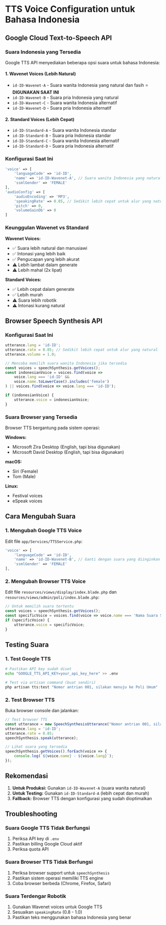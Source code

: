 # TTS Voice Configuration untuk Bahasa Indonesia

## Google Cloud Text-to-Speech API

### Suara Indonesia yang Tersedia

Google TTS API menyediakan beberapa opsi suara untuk bahasa Indonesia:

#### 1. **Wavenet Voices (Lebih Natural)**
- `id-ID-Wavenet-A` - Suara wanita Indonesia yang natural dan fasih ⭐ **DIGUNAKAN SAAT INI**
- `id-ID-Wavenet-B` - Suara pria Indonesia yang natural
- `id-ID-Wavenet-C` - Suara wanita Indonesia alternatif
- `id-ID-Wavenet-D` - Suara pria Indonesia alternatif

#### 2. **Standard Voices (Lebih Cepat)**
- `id-ID-Standard-A` - Suara wanita Indonesia standar
- `id-ID-Standard-B` - Suara pria Indonesia standar
- `id-ID-Standard-C` - Suara wanita Indonesia alternatif
- `id-ID-Standard-D` - Suara pria Indonesia alternatif

### Konfigurasi Saat Ini

```php
'voice' => [
    'languageCode' => 'id-ID',
    'name' => 'id-ID-Wavenet-A', // Suara wanita Indonesia yang natural
    'ssmlGender' => 'FEMALE'
],
'audioConfig' => [
    'audioEncoding' => 'MP3',
    'speakingRate' => 0.85, // Sedikit lebih cepat untuk alur yang natural
    'pitch' => 0,
    'volumeGainDb' => 0
]
```

### Keunggulan Wavenet vs Standard

**Wavenet Voices:**
- ✅ Suara lebih natural dan manusiawi
- ✅ Intonasi yang lebih baik
- ✅ Pengucapan yang lebih akurat
- ⚠️ Lebih lambat dalam generate
- ⚠️ Lebih mahal (2x lipat)

**Standard Voices:**
- ✅ Lebih cepat dalam generate
- ✅ Lebih murah
- ⚠️ Suara lebih robotik
- ⚠️ Intonasi kurang natural

## Browser Speech Synthesis API

### Konfigurasi Saat Ini

```javascript
utterance.lang = 'id-ID';
utterance.rate = 0.85; // Sedikit lebih cepat untuk alur yang natural
utterance.volume = 1.0;

// Mencoba memilih suara wanita Indonesia jika tersedia
const voices = speechSynthesis.getVoices();
const indonesianVoice = voices.find(voice => 
    voice.lang === 'id-ID' && 
    voice.name.toLowerCase().includes('female')
) || voices.find(voice => voice.lang === 'id-ID');

if (indonesianVoice) {
    utterance.voice = indonesianVoice;
}
```

### Suara Browser yang Tersedia

Browser TTS bergantung pada sistem operasi:

**Windows:**
- Microsoft Zira Desktop (English, tapi bisa digunakan)
- Microsoft David Desktop (English, tapi bisa digunakan)

**macOS:**
- Siri (Female)
- Tom (Male)

**Linux:**
- Festival voices
- eSpeak voices

## Cara Mengubah Suara

### 1. Mengubah Google TTS Voice

Edit file `app/Services/TTSService.php`:

```php
'voice' => [
    'languageCode' => 'id-ID',
    'name' => 'id-ID-Wavenet-B', // Ganti dengan suara yang diinginkan
    'ssmlGender' => 'FEMALE'
],
```

### 2. Mengubah Browser TTS Voice

Edit file `resources/views/display/index.blade.php` dan `resources/views/admin/poli/index.blade.php`:

```javascript
// Untuk memilih suara tertentu
const voices = speechSynthesis.getVoices();
const specificVoice = voices.find(voice => voice.name === 'Nama Suara Spesifik');
if (specificVoice) {
    utterance.voice = specificVoice;
}
```

## Testing Suara

### 1. Test Google TTS

```bash
# Pastikan API key sudah diset
echo "GOOGLE_TTS_API_KEY=your_api_key_here" >> .env

# Test via artisan command (buat sendiri)
php artisan tts:test "Nomor antrian 001, silakan menuju ke Poli Umum"
```

### 2. Test Browser TTS

Buka browser console dan jalankan:

```javascript
// Test browser TTS
const utterance = new SpeechSynthesisUtterance("Nomor antrian 001, silakan menuju ke Poli Umum");
utterance.lang = 'id-ID';
utterance.rate = 0.85;
speechSynthesis.speak(utterance);

// Lihat suara yang tersedia
speechSynthesis.getVoices().forEach(voice => {
    console.log(`${voice.name} - ${voice.lang}`);
});
```

## Rekomendasi

1. **Untuk Produksi:** Gunakan `id-ID-Wavenet-A` (suara wanita natural)
2. **Untuk Testing:** Gunakan `id-ID-Standard-A` (lebih cepat dan murah)
3. **Fallback:** Browser TTS dengan konfigurasi yang sudah dioptimalkan

## Troubleshooting

### Suara Google TTS Tidak Berfungsi
1. Periksa API key di `.env`
2. Pastikan billing Google Cloud aktif
3. Periksa quota API

### Suara Browser TTS Tidak Berfungsi
1. Periksa browser support untuk `speechSynthesis`
2. Pastikan sistem operasi memiliki TTS engine
3. Coba browser berbeda (Chrome, Firefox, Safari)

### Suara Terdengar Robotik
1. Gunakan Wavenet voices untuk Google TTS
2. Sesuaikan `speakingRate` (0.8 - 1.0)
3. Pastikan teks menggunakan bahasa Indonesia yang benar
